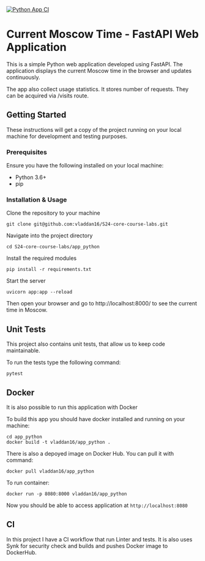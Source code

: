[![Python App CI](https://github.com/vladdan16/S24-core-course-labs/actions/workflows/app_python.yaml/badge.svg)](https://github.com/vladdan16/S24-core-course-labs/actions/workflows/app_python.yaml)

# Current Moscow Time - FastAPI Web Application

This is a simple Python web application developed using FastAPI. The application displays the current Moscow time in the browser and updates continuously.

The app also collect usage statistics. It stores number of requests. They can be acquired via /visits route.

## Getting Started

These instructions will get a copy of the project running on your local machine for development and testing purposes.

### Prerequisites

Ensure you have the following installed on your local machine:

- Python 3.6+
- pip

### Installation & Usage

Clone the repository to your machine

```shell
git clone git@github.com:vladdan16/S24-core-course-labs.git
```

Navigate into the project directory

```
cd S24-core-course-labs/app_python
```

Install the required modules

```shell
pip install -r requirements.txt
```

Start the server

```shell
uvicorn app:app --reload
```

Then open your browser and go to http://localhost:8000/ to see the current time in Moscow. 


## Unit Tests

This project also contains unit tests, that allow us to keep code maintainable.


To run the tests type the following command:

```shell
pytest
```

## Docker

It is also possible to run this application with Docker

To build this app you should have docker installed and running on your machine:

```shell
cd app_python
docker build -t vladdan16/app_python .
```

There is also a depoyed image on Docker Hub. You can pull it with command:

```shell
docker pull vladdan16/app_python
```

To run container:

```shell
docker run -p 8080:8000 vladdan16/app_python
```

Now you should be able to access application at `http://localhost:8080`

## CI

In this project I have a CI workflow that run Linter and tests. It is also uses Synk for security check and
builds and pushes Docker image to DockerHub.
